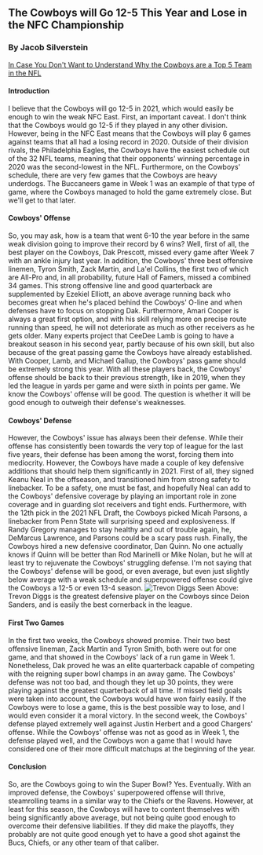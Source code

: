 ## The Cowboys will Go 12-5 This Year and Lose in the NFC Championship
### By Jacob Silverstein

<a href="https://github.com/ZGL0428/InClassActivity/blob/09e313193503db24a51c92db6c317d74dcb49675/TitlePage"> In Case You Don't Want to Understand Why the Cowboys are a Top 5 Team in the NFL</a> 


#### Introduction
I believe that the Cowboys will go 12-5 in 2021, which would easily be enough to win the weak NFC East. First, an important caveat. I don't think that the Cowboys would go 12-5 if they played in any other division. However, being in the NFC East means that the Cowboys will play 6 games against teams that all had a losing record in 2020. Outside of their division rivals, the Philadelphia Eagles, the Cowboys have the easiest schedule out of the 32 NFL teams, meaning that their opponents' winning percentage in 2020 was the second-lowest in the NFL. Furthermore, on the Cowboys' schedule, there are very few games that the Cowboys are heavy underdogs. The Buccaneers game in Week 1 was an example of that type of game, where the Cowboys managed to hold the game extremely close. But we'll get to that later. 
	
#### Cowboys' Offense  
So, you may ask, how is a team that went 6-10 the year before in the same weak division going to improve their record by 6 wins? Well, first of all, the best player on the Cowboys, Dak Prescott, missed every game after Week 7 with an ankle injury last year. In addition, the Cowboys' three best offensive linemen, Tyron Smith, Zack Martin, and La'el Collins, the first two of which are All-Pro and, in all probability, future Hall of Famers, missed a combined 34 games. This strong offensive line and good quarterback are supplemented by Ezekiel Elliott, an above average running back who becomes great when he's placed behind the Cowboys' O-line and when defenses have to focus on stopping Dak. Furthermore, Amari Cooper is always a great first option, and with his skill relying more on precise route running than speed, he will not deteriorate as much as other receivers as he gets older. Many experts project that CeeDee Lamb is going to have a breakout season in his second year, partly because of his own skill, but also because of the great passing game the Cowboys have already established. With Cooper, Lamb, and Michael Gallup, the Cowboys' pass game should be extremely strong this year. 
With all these players back, the Cowboys' offense should be back to their previous strength, like in 2019, when they led the league in yards per game and were sixth in points per game. We know the Cowboys' offense will be good. The question is whether it will be good enough to outweigh their defense's weaknesses. 

#### Cowboys' Defense
However, the Cowboys' issue has always been their defense. While their offense has consistently been towards the very top of league for the last five years, their defense has been among the worst, forcing them into mediocrity. However, the Cowboys have made a couple of key defensive additions that should help them significantly in 2021. First of all, they signed Keanu Neal in the offseason, and transitioned him from strong safety to linebacker. To be a safety, one must be fast, and hopefully Neal can add to the Cowboys' defensive coverage by playing an important role in zone coverage and in guarding slot receivers and tight ends. Furthermore, with the 12th pick in the 2021 NFL Draft, the Cowboys picked Micah Parsons, a linebacker from Penn State will surprising speed and explosiveness. If Randy Gregory manages to stay healthy and out of trouble again, he, DeMarcus Lawrence, and Parsons could be a scary pass rush. Finally, the Cowboys hired a new defensive coordinator, Dan Quinn. No one actually knows if Quinn will be better than Rod Marinelli or Mike Nolan, but he will at least try to rejuvenate the Cowboys' struggling defense. I'm not saying that the Cowboys' defense will be good, or even average, but even just slightly below average with a weak schedule and superpowered offense could give the Cowboys a 12-5 or even 13-4 season. 
![Trevon Diggs](https://rolltidewire.usatoday.com/wp-content/uploads/sites/15/2021/10/USATSI_16885570.jpg?w=1000&h=600&crop=1)
Seen Above: Trevon Diggs is the greatest defensive player on the Cowboys since Deion Sanders, and is easily the best cornerback in the league.

#### First Two Games
In the first two weeks, the Cowboys showed promise. Their two best offensive lineman, Zack Martin and Tyron Smith, both were out for one game, and that showed in the Cowboys' lack of a run game in Week 1. Nonetheless, Dak proved he was an elite quarterback capable of competing with the reigning super bowl champs in an away game. The Cowboys' defense was not too bad, and though they let up 30 points, they were playing against the greatest quarterback of all time. If missed field goals were taken into account, the Cowboys would have won fairly easily. If the Cowboys were to lose a game, this is the best possible way to lose, and I would even consider it a moral victory. In the second week, the Cowboys' defense played extremely well against Justin Herbert and a good Chargers' offense. While the Cowboys' offense was not as good as in Week 1, the defense played well, and the Cowboys won a game that I would have considered one of their more difficult matchups at the beginning of the year. 

#### Conclusion
So, are the Cowboys going to win the Super Bowl? Yes. Eventually. With an improved defense, the Cowboys' superpowered offense will thrive, steamrolling teams in a similar way to the Chiefs or the Ravens. However, at least for this season, the Cowboys will have to content themselves with being significantly above average, but not being quite good enough to overcome their defensive liabilities. If they did make the playoffs, they probably are not quite good enough yet to have a good shot against the Bucs, Chiefs, or any other team of that caliber. 


 
